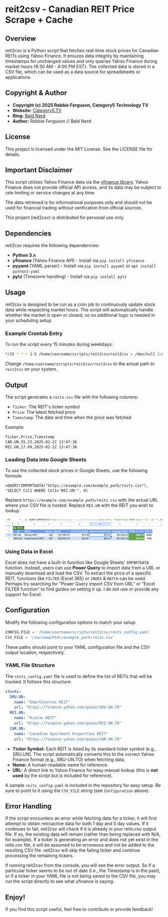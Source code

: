 # reit2csv - Canadian REIT Price Scrape + Cache

## Overview

reit2csv is a Python script that fetches real-time stock prices for Canadian REITs using Yahoo Finance. It ensures data integrity by maintaining timestamps for unchanged values and only queries Yahoo Finance during market hours (9:30 AM - 4:00 PM EST). The collected data is stored in a CSV file, which can be used as a data source for spreadsheets or applications.

## Copyright & Author

- **Copyright (c) 2025 Robbie Ferguson, Category5 Technology TV**
- **Website:** [Category5.TV](https://Category5.TV)
- **Blog:** [Bald Nerd](https://baldnerd.com/)
- **Author:** Robbie Ferguson // Bald Nerd

## License

This project is licensed under the MIT License. See the LICENSE file for details.

## Important Disclaimer

This script utilizes Yahoo Finance data via the [yfinance library](https://github.com/ranaroussi/yfinance). Yahoo Finance does not provide official API access, and its data may be subject to rate limiting or service changes at any time.

The data retrieved is for informational purposes only and should not be used for financial trading without verification from official sources.

This project (reit2csv) is distributed for personal use only.

## Dependencies

reit2csv requires the following dependencies:

- **Python 3.x**
- **yfinance** (Yahoo Finance API) - Install via `pip install yfinance`
- **pyyaml** (YAML parser) - Install via `pip install pyyaml` or `apt install python3-yaml`
- **pytz** (Timezone handling) - Install via `pip install pytz`

## Usage

reit2csv is designed to be run as a cron job to continuously update stock data while respecting market hours. The script will automatically handle whether the market is open or closed, so no additional logic is needed in your scheduling setup.

### Example Crontab Entry

To run the script every 15 minutes during weekdays:

```sh
*/15 * * * 1-5 /home/username/scripts/reit2csv/reit2csv > /dev/null 2>&1
```

Change `/home/username/scripts/reit2csv/reit2csv` to the actual path to `reit2csv` on your system.

## Output

The script generates a `reits.csv` file with the following columns:

- `Ticker`: The REIT's ticker symbol
- `Price`: The latest fetched price
- `Timestamp`: The date and time when the price was fetched

Example:

```csv
Ticker,Price,Timestamp
CAR.UN,55.23,2025-02-22 13:47:36
REI.UN,17.89,2025-02-22 13:47:36
```

### Loading Data into Google Sheets

To use the collected stock prices in Google Sheets, use the following formula:

```excel
=QUERY(IMPORTDATA("https://example.com/example_path/reits.csv"), "SELECT Col2 WHERE Col1='REI.UN'", 0)
```

Replace `https://example.com/example_path/reits.csv` with the actual URL where your CSV file is hosted. Replace `REI.UN` with the REIT you wish to lookup.

![](sample-spreadsheet.webp)

### Using Data in Excel

Excel does not have a built-in function like Google Sheets' `IMPORTDATA` function. Instead, users can use **Power Query** to import data from a URL or manually download and load the CSV. To extract the price of a specific REIT, functions like `FILTER` (Excel 365) or `INDEX` & `MATCH` can be used. Perhaps try searching for "Power Query import CSV from URL" or "Excel FILTER function" to find guides on setting it up. I do not use or provide any support for Excel.

## Configuration

Modify the following configuration options to match your setup:

```python
CONFIG_FILE = '/home/username/scripts/reit2csv/reits_config.yaml'
CSV_FILE = '/var/www/html/example_path/reits.csv'
```

These paths should point to your YAML configuration file and the CSV output location, respectively.

### YAML File Structure

The `reits_config.yaml` file is used to define the list of REITs that will be tracked. It follows this structure:

```yaml
stocks:
  SRU.UN:
    name: "SmartCentres REIT"
    url: "https://finance.yahoo.com/quote/SRU-UN.TO"
  REI.UN:
    name: "RioCan REIT"
    url: "https://finance.yahoo.com/quote/REI-UN.TO"
  CAR.UN:
    name: "Canadian Apartment Properties REIT"
    url: "https://finance.yahoo.com/quote/CAR-UN.TO"
```

- **Ticker Symbol:** Each REIT is listed by its standard ticker symbol (e.g., SRU.UN). The script automatically converts this to the correct Yahoo Finance format (e.g., SRU-UN.TO) when fetching data.
- **Name:** A human-readable name for reference.
- **URL:** A direct link to Yahoo Finance for easy manual lookup (this is **not used** by the script but is included for reference).

A sample `reits_config.yaml` is included in the repository for easy setup. Be sure to point to it using the `CSV_FILE` string (see `Configuration` above).

## Error Handling

If the script encounters an error while fetching data for a ticker, it will first attempt to obtain retroactive data for both 1 day and 5 day values. If it continues to fail, reit2csv will check if it is already in your reits.csv output file. If so, the existing data will remain (rather than being replaced with N/A, for example). If a ticker is generating an error and does not yet exist in the reits.csv file, it will be assumed to be erroneous and not be added to the resulting CSV file. reit2csv will skip the failing ticker and continue processing the remaining tickers.

If running reit2csv from the console, you will see the error output. So if a particular ticker seems to be out of date (I.e., the Timestamp is in the past), or if a ticker in your YAML file is not being saved to the CSV file, you may run the script directly to see what yfinance is saying.

## Enjoy!

If you find this script useful, feel free to contribute or provide feedback!
